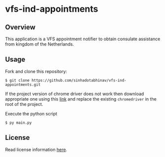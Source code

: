 # vfs-ind-appointments


## Overview

This application is a VFS appointment notifier to obtain consulate assistance from kingdom of the Netherlands.

## Usage

Fork and clone this repository:
```
$ git clone https://github.com/sinhadotabhinav/vfs-ind-appointments.git
```

If the project version of chrome driver does not work then download appropriate one using this [link](https://chromedriver.chromium.org/downloads) and replace the existing `chromedriver` in the root of the project.

Execute the python script

```
$ py main.py
```

## License

Read license information [here](https://github.com/sinhadotabhinav/vfs-ind-appointments/blob/master/LICENSE).
